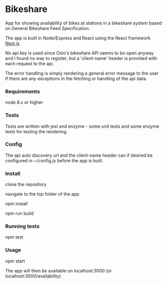 # Bikeshare
App for showing availability of bikes at stations in a bikeshare system based on General Bikeshare Feed Specification.

The app is built in Node/Express and React using the React framework [Next.js](https://nextjs.org/)

No api key is used since Oslo's bikeshare API seems to be open anyway and I found no way to register, but a 'client-name' header is provided with each request to the api.

The error handling is simply rendering a general error message to the user if there are any exceptions in the fetching or handling of the api data.

### Requirements 
node 8.x or higher

### Tests
Tests are written with jest and enzyme - some unit tests and some enzyme tests for testing the rendering.

### Config
The api auto discovery url and the client-name header can if desired be configured in ~/config.js before the app is built.

### Install
clone the repository

navigate to the top folder of the app

npm install

npm run build

### Running tests
npm test

### Usage
npm start

The app will then be available on localhost:3000 (or localhost:3000/availability)